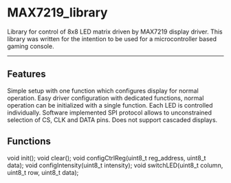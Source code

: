 # MAX7219_library
Library for control of 8x8 LED matrix driven by MAX7219 display driver. This library was written for the intention to be used for a microcontroller based gaming console.

---

## Features
Simple setup with one function which configures display for normal operation.
Easy driver configuration with dedicated functions, normal operation can be initialized with a single function.
Each LED is controlled individually.
Software implemented SPI protocol allows to unconstrained selection of CS, CLK and DATA pins.
Does not support cascaded displays.

## Functions
void init();
void clear();
void configCtrlReg(uint8_t reg_address, uint8_t data);
void configIntensity(uint8_t intensity);
void switchLED(uint8_t column, uint8_t row, uint8_t data);

